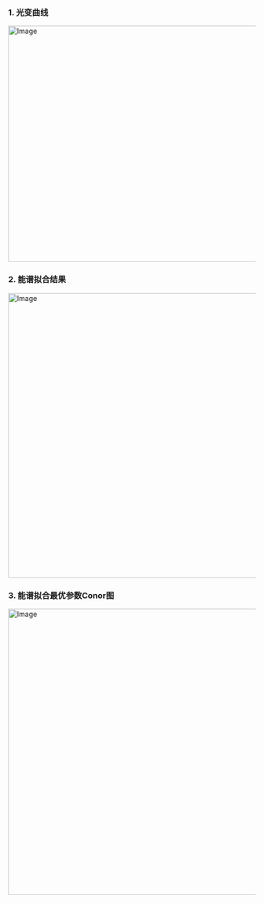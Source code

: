 ### 1. 光变曲线

<img width="675" height="479" alt="Image" src="https://github.com/user-attachments/assets/58f9fc17-d5f9-4e17-bb8b-1d65e27beac0" />

### 2. 能谱拟合结果

<img width="604" height="578" alt="Image" src="https://github.com/user-attachments/assets/6db375a2-7f84-4c41-ae93-a9db3a384acb" />

### 3. 能谱拟合最优参数Conor图

<img width="592" height="581" alt="Image" src="https://github.com/user-attachments/assets/aaf1f036-ab4c-4123-afda-b958df0526fa" />